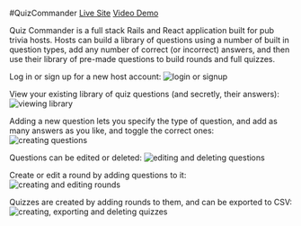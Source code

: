 #QuizCommander
[Live Site](https://quizcommander.netlify.com/)
[Video Demo](https://youtu.be/5yVXY5w83bE)

Quiz Commander is a full stack Rails and React application built for pub trivia hosts. Hosts can build a library of questions using a number of built in question types, add any number of correct (or incorrect) answers, and then use their library of pre-made questions to build rounds and full quizzes.

Log in or sign up for a new host account:
![login or signup](https://i.imgur.com/HvQqwBx.gif)

View your existing library of quiz questions (and secretly, their answers):
![viewing library](https://i.imgur.com/vlJfL1w.gif)

Adding a new question lets you specify the type of question, and add as many answers as you like, and toggle the correct ones:
![creating questions](https://i.imgur.com/ZB1yakk.gif)

Questions can be edited or deleted:
![editing and deleting questions](https://i.imgur.com/Legt7iS.gif)

Create or edit a round by adding questions to it:
![creating and editing rounds](https://i.imgur.com/WdCI34d.gif)

Quizzes are created by adding rounds to them, and can be exported to CSV:
![creating, exporting and deleting quizzes](https://i.imgur.com/yAQNUnm.gif)
